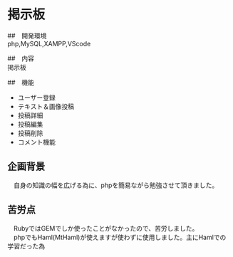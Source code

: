 # 掲示板

##　開発環境  
php,MySQL,XAMPP,VScode
    
##　内容  
    掲示板
    
##　機能  
- ユーザー登録
- テキスト＆画像投稿
- 投稿詳細
- 投稿編集
- 投稿削除
- コメント機能

## 企画背景
　自身の知識の幅を広げる為に、phpを簡易ながら勉強させて頂きました。

## 苦労点  
　RubyではGEMでしか使ったことがなかったので、苦労しました。  
　phpでもHaml(MtHaml)が使えますが使わずに使用しました。主にHamlでの学習だった為


